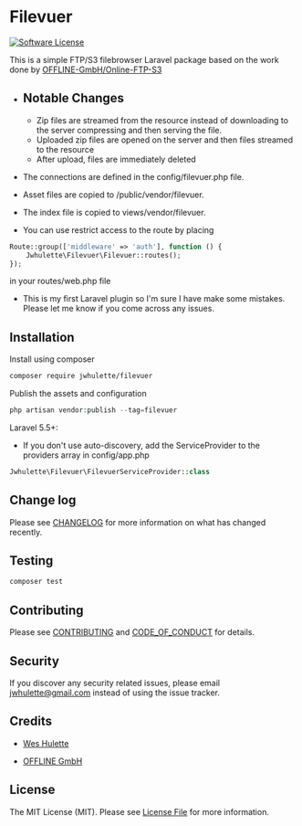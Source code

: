 # Filevuer

<!-- [![Latest Version on Packagist][ico-version]][link-packagist] -->

[![Software License][ico-license]](LICENSE.md)

<!-- [![Build Status][ico-travis]][link-travis] -->
<!-- [![Coverage Status][ico-scrutinizer]][link-scrutinizer] -->
<!-- [![Quality Score][ico-code-quality]][link-code-quality] -->
<!-- [![Total Downloads][ico-downloads]][link-downloads] -->

This is a simple FTP/S3 filebrowser Laravel package based on the work done by [OFFLINE-GmbH/Online-FTP-S3](https://github.com/OFFLINE-GmbH/Online-FTP-S3)

-   ## Notable Changes

    -   Zip files are streamed from the resource instead of downloading to the server compressing and then serving the file.
    -   Uploaded zip files are opened on the server and then files streamed to the resource
    -   After upload, files are immediately deleted

-   The connections are defined in the config/filevuer.php file.
-   Asset files are copied to /public/vendor/filevuer.
-   The index file is copied to views/vendor/filevuer.
-   You can use restrict access to the route by placing

```PHP
Route::group(['middleware' => 'auth'], function () {
    Jwhulette\Filevuer\Filevuer::routes();
});
```

in your routes/web.php file

-   This is my first Laravel plugin so I'm sure I have make some mistakes. Please let me know if you come across any issues.

## Installation

Install using composer

```bash
composer require jwhulette/filevuer
```

Publish the assets and configuration

```PHP
php artisan vendor:publish --tag=filevuer
```

Laravel 5.5+:

-   If you don't use auto-discovery, add the ServiceProvider to the providers array in config/app.php

```PHP
Jwhulette\Filevuer\FilevuerServiceProvider::class
```

## Change log

Please see [CHANGELOG](CHANGELOG.md) for more information on what has changed recently.

## Testing

```bash
composer test
```

## Contributing

Please see [CONTRIBUTING](CONTRIBUTING.md) and [CODE_OF_CONDUCT](CODE_OF_CONDUCT.md) for details.

## Security

If you discover any security related issues, please email jwhulette@gmail.com instead of using the issue tracker.

## Credits

-   [Wes Hulette](https://github.com/jwhulette)

-   [OFFLINE GmbH](https://github.com/OFFLINE-GmbH/Online-FTP-S3)

<!-- - [All Contributors][link-contributors] -->

## License

The MIT License (MIT). Please see [License File](LICENSE.md) for more information.

[ico-version]: https://img.shields.io/packagist/v/:vendor/:package_name.svg?style=flat-square
[ico-license]: https://img.shields.io/badge/license-MIT-brightgreen.svg?style=flat-square
[ico-travis]: https://img.shields.io/travis/:vendor/:package_name/master.svg?style=flat-square
[ico-scrutinizer]: https://img.shields.io/scrutinizer/coverage/g/:vendor/:package_name.svg?style=flat-square
[ico-code-quality]: https://img.shields.io/scrutinizer/g/:vendor/:package_name.svg?style=flat-square
[ico-downloads]: https://img.shields.io/packagist/dt/:vendor/:package_name.svg?style=flat-square
[link-packagist]: https://packagist.org/packages/:vendor/:package_name
[link-travis]: https://travis-ci.org/:vendor/:package_name
[link-scrutinizer]: https://scrutinizer-ci.com/g/:vendor/:package_name/code-structure
[link-code-quality]: https://scrutinizer-ci.com/g/:vendor/:package_name
[link-downloads]: https://packagist.org/packages/:vendor/:package_name
[link-author]: https://github.com/:author_username
[link-contributors]: ../../contributors
